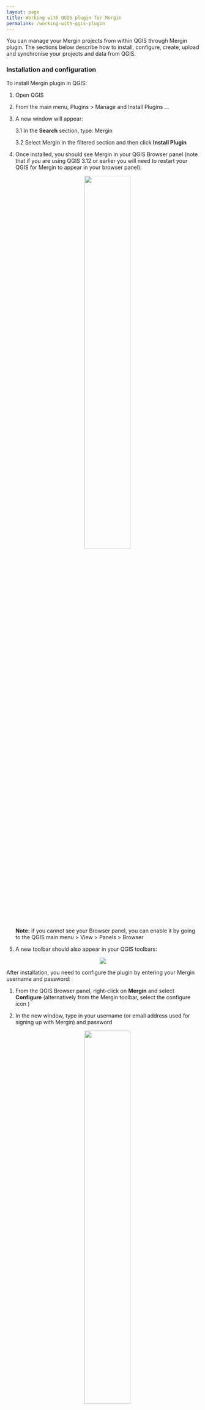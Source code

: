 ```yaml
---
layout: page
title: Working with QGIS plugin for Mergin
permalink: /working-with-qgis-plugin
---
```


You can manage your Mergin projects from within QGIS through Mergin plugin. The sections below describe how to install, configure, create, upload and synchronise your projects and data from QGIS.

### Installation and configuration

To install Mergin plugin in QGIS:

1. Open QGIS

2. From the main menu, Plugins > Manage and Install Plugins ...

3. A new window will appear:

	3.1 In the **Search** section, type: Mergin

	3.2 Select Mergin in the filtered section and then click **Install Plugin**

4. Once installed, you should see Mergin in your QGIS Browser panel (note that if you are using QGIS 3.12 or earlier you will need to restart your QGIS for Mergin to appear in your browser panel):

	<p align="center"><img src="../images/qgis-plugin/installation.png" width="50%"></p>

	**Note:** if you cannot see your Browser panel, you can enable it by going to the QGIS main menu > View > Panels > Browser

5. A new toolbar should also appear in your QGIS toolbars:

<p align="center"><img src="../images/qgis-plugin/plugin_toolbar.png"></p>

After installation, you need to configure the plugin by entering your Mergin username and password:

1. From the QGIS Browser panel, right-click on **Mergin** and select **Configure**
		(alternatively from the Mergin toolbar, select the configure icon )

2. In the new window, type in your username (or email address used for signing up with Mergin) and password

	<p align="center"><img src="../images/qgis-plugin/configure.png" width="50%"></p>

You can select to store the password. For that you need to have already configured your [QGIS password manager](https://docs.qgis.org/3.10/en/docs/user_manual/auth_system/auth_overview.html?highlight=password#master-password)

### Creating a new Mergin project

To create a new project, you can start from a blank project or alternatively open an existing project. You can then select **Create Mergin Project** from the toolbar:

![Project creation icon in toolbar](../images/qgis-plugin/mergin_plugin_project_wizard_1.png)

A new window will appear which should give you three options (the last two options are available only if you have an existing project open):

![Project wizard - step 1](../images/qgis-plugin/mergin_plugin_project_wizard_2.png)

- **New basic QGIS project**: if you are new to QGIS, this is a good starting point. With this option, a project will be created. Within the project there will be a survey layer (a point layer) and background map (OpenStreetMap).

- **Package current QGIS project**: this option will create a copy of your project and copies all the files to a single folder. The wizard tries to guess each format and offers users three options to package the layer, keep as is (i.e. the layer will be referenced as is in the new project) or ignore (the layer will not be included in the new project). The default for each layer type is as: the web services (e.g. WMTS, XYZ tiles, vector tile layers) will be referenced in the new project as they are. Vector layers will be all written to Geopackage format (each vector in one Geopackage database). Raster layers will be copied as they are. The layers will be referenced in the new project accordingly.

![Project wizard - step 2](../images/qgis-plugin/mergin_plugin_project_wizard_3.png)

- **Use current QGIS project as is**: this is for cases when you have already a stand-alone folder with your projects packaged.

In the next window, you will be prompted to assign a project name and select a path where your project folder and associated files will be generated (this option is only available for the first two choices):

![Project wizard - step 2](../images/qgis-plugin/mergin_plugin_project_wizard_4.png)

After the wizard, the new project will be created locally and on the Mergin server.

### Downloading projects
Once you have configured the plugin with your Mergin credentials, you should be able to see the following sections under the Mergin in your QGIS Browser panel:

* My projects

* Shared with me

* Explore

You can select one of the categories and see the listed projects. To download a project:

1. Right-click on the project and select **Download**

	<p align="center"><img src="../images/qgis-plugin/download.png" width="50%"></p>

2. A new window will appear to save the project under a folder on your PC. Browse to the folder you want to download your project to and click **Select folder**

	<p align="center"><img src="../images/qgis-plugin/download-progress.png" width="50%"></p>

3. Once the download is completed, you will be presented with an option to open the project in QGIS:

	<p align="center"><img src="../images/qgis-plugin/download-open.png" width="50%"></p>

Selecting **Yes** will open the project and all the associated layers.

### Synchronising project and data

You can make changes to your project and data. The changes can be synchronised back to Mergin. The plugin also presents you with an option to see which layers and files have been changed.

To synchronise the data back to Mergin:

1. Right-click on the project from the list on your Mergin projects under the Browser panel in QGIS and select **Status**:

	<p align="center"><img src="../images/qgis-plugin/sync-status.png" width="50%"></p>

2. A new window should appear listing the pending changes to be synchronised:

	<p align="center"><img src="../images/qgis-plugin/sync-status-2.png" width="50%"></p>

    **Note:** In addition to the status of changed files, you can also see detailed changes to your survey layer(s) (GeoPackage) i.e. the number of added, modified and deleted features.

3. Once you confirm the status of changes, you can right-click on the project from the Browser panel under Mergin and select **Synchronize**.

**Note:** Synchronising data and project will work in both ways: all your changes will be uploaded to the server and any pending changes from the server edition of your files will be downloaded and appended to your local files. Therefore, when synchronisation process is completed, your local files and the copy of files on the server will be identical.

### Validation and status check

It is recommended to run the project status after changing your layers and project. This will help getting a list of pending changes and also see any warnings or validations of your project. The warnings are related to restructuring of a Geopackage layer (adding/removing a field or addding/removing a layer in a Geopackage database). Validations can be linked to missing layer or availability of a layer when working offline:

![Project validation - 1](../images/qgis-plugin/mergin_plugin_validation_1.png)

![Project validation - 2](../images/qgis-plugin/mergin_plugin_validation_2.png)

### Cloning an existing project

With the plugin, you can make a copy of one of your existing projects or the ones shared with you. Simply right-click on the project under the **Browser panel > Mergin** and select **Clone**. In the new window, select the **Owner** from the drop-down menu and type your new **Project Name**.

	<p align="center"><img src="../images/qgis-plugin/clone.png" width="50%"></p>

### Deleting a project

You can delete a Mergin project either on your PC (locally) or on the Mergin server. To be able to delete the project on the Mergin server, you need to first delete the files locally.

To delete a project, in the Browser panel, right-click on the project and select **Remove locally**. Once the project is deleted from the PC, you can remove it from the server by right-clicking on the project again and selecting **Remove from server**. Warning: this operation is not undoable and all data in the project will be permanently deleted.

### QGIS variables

The plugin adds several variables that can be used in QGIS expressions:

| Variable name               | Sample value                     | Scope   | Description |
|-----------------------------|----------------------------------|---------|-------------|
| `@mergin_username`          | `martin`                         | global  | Name of the user currently logged in to Mergin |
| `@mergin_url`               | `https://public.cloudmergin.com` | global  | URL of the Mergin service |
| `@mergin_project_name`      | `Tree survey`                    | project | Name of the active Mergin project  |
| `@mergin_project_owner`     | `martin`                         | project | Name of the owner of the active Mergin project |
| `@mergin_project_full_name` | `martin/Tree survey`             | project | Owner and project name joined with a forward slash |
| `@mergin_project_version`   | `42`                             | project | Current version of the active Mergin project |

A common use case is to use `@mergin_username` as the default value for one of the fields in a survey layer to automatically track who has added (and/or modified) a particular record.

